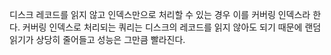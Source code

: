 디스크 레코드를 읽지 않고 인덱스만으로 처리할 수 있는 경우 이를 커버링 인덱스라 한다.
커버링 인덱스로 처리되는 쿼리는 디스크의 레코드를 읽지 않아도 되기 때문에 랜덤 읽기가 상당히 줄어들고 성능은 그만큼 빨라진다.